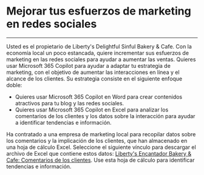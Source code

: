 # Mejorar tus esfuerzos de marketing en redes sociales
---
Usted es el propietario de Liberty's Delightful Sinful Bakery & Cafe. Con la economía local un poco estancada, quiere incrementar sus esfuerzos de marketing en las redes sociales para ayudar a aumentar las ventas. Quieres usar Microsoft 365 Copilot para ayudar a adaptar tu estrategia de marketing, con el objetivo de aumentar las interacciones en línea y el alcance de los clientes. Su estrategia consiste en el siguiente enfoque doble:

 -  Quieres usar Microsoft 365 Copilot en Word para crear contenidos atractivos para tu blog y las redes sociales.
 -  Quieres usar Microsoft 365 Copilot en Excel para analizar los comentarios de los clientes y los datos sobre la interacción para ayudar a identificar tendencias e información.

Ha contratado a una empresa de marketing local para recopilar datos sobre los comentarios y la implicación de los clientes, que han almacenado en una hoja de cálculo Excel. Seleccione el siguiente vínculo para descargar el archivo de Excel que contiene estos datos: [Liberty's Encantador Bakery & Cafe: Comentarios de los clientes](https://go.microsoft.com/fwlink/?linkid=2269125). Use esta hoja de cálculo para identificar tendencias e información.
